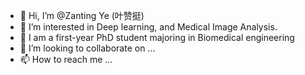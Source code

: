 - 👋 Hi, I’m @Zanting Ye (叶赞挺)
- 👀 I’m interested in Deep learning, and Medical Image Analysis.
- 🌱  I am a first-year PhD student majoring in Biomedical engineering
- 💞️ I’m looking to collaborate on ...
- 📫 How to reach me ...

<!---
yezanting/yezanting is a ✨ special ✨ repository because its `README.md` (this file) appears on your GitHub profile.
You can click the Preview link to take a look at your changes.
--->
